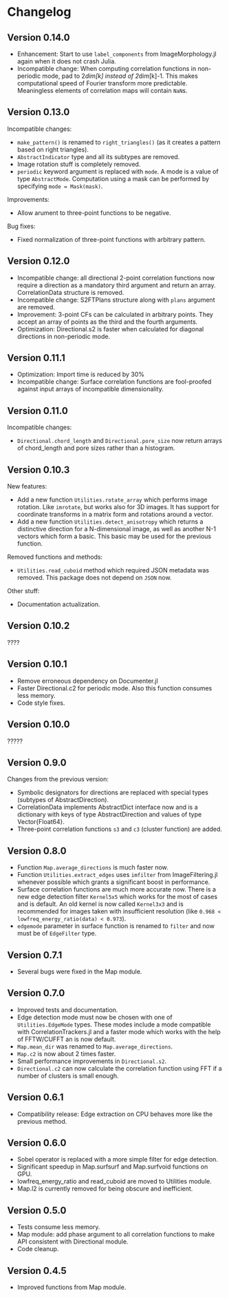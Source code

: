 # Changelog

## Version 0.14.0

* Enhancement: Start to use `label_components` from ImageMorphology.jl again
  when it does not crash Julia.
* Incompatible change: When computing correlation functions in non-periodic
  mode, pad to 2*dim[k] instead of 2*dim[k]-1. This makes computational speed of
  Fourier transform more predictable. Meaningless elements of correlation maps
  will contain `NaN`s.

## Version 0.13.0

Incompatible changes:

* `make_pattern()` is renamed to `right_triangles()` (as it creates a
  pattern based on right triangles).
* `AbstractIndicator` type and all its subtypes are removed.
* Image rotation stuff is completely removed.
* `periodic` keyword argument is replaced with `mode`. A mode is a
  value of type `AbstractMode`. Computation using a mask can be
  performed by specifying `mode = Mask(mask)`.

Improvements:

* Allow arument to three-point functions to be negative.

Bug fixes:

* Fixed normalization of three-point functions with arbitrary pattern.

## Version 0.12.0

* Incompatible change: all directional 2-point correlation functions
  now require a direction as a mandatory third argument and return
  an array. CorrelationData structure is removed.
* Incompatible change: S2FTPlans structure along with `plans` argument
  are removed.
* Improvement: 3-point CFs can be calculated in arbitrary points.
  They accept an array of points as the third and the fourth arguments.
* Optimization: Directional.s2 is faster when calculated for diagonal
  directions in non-periodic mode.

## Version 0.11.1

* Optimization: Import time is reduced by 30%
* Incompatible change: Surface correlation functions are fool-proofed
  against input arrays of incompatible dimensionality.

## Version 0.11.0

Incompatible changes:

* `Directional.chord_length` and `Directional.pore_size` now return
  arrays of chord_length and pore sizes rather than a histogram.

## Version 0.10.3

New features:

* Add a new function `Utilities.rotate_array` which performs image
  rotation. Like `imrotate`, but works also for 3D images. It has
  support for coordinate transforms in a matrix form and rotations
  around a vector.
* Add a new function `Utilities.detect_anisotropy` which returns
  a distinctive direction for a N-dimensional image, as well as
  another N-1 vectors which form a basic. This basic may be used
  for the previous function.

Removed functions and methods:

* `Utilities.read_cuboid` method which required JSON metadata was
removed. This package does not depend on `JSON` now.

Other stuff:

* Documentation actualization.

## Version 0.10.2

????

## Version 0.10.1

* Remove erroneous dependency on Documenter.jl
* Faster Directional.c2 for periodic mode. Also this function consumes
  less memory.
* Code style fixes.

## Version 0.10.0

?????

## Version 0.9.0

Changes from the previous version:

* Symbolic designators for directions are replaced with special
  types (subtypes of AbstractDirection).
* CorrelationData implements AbstractDict interface now and is
  a dictionary with keys of type AbstractDirection and values of
  type Vector{Float64}.
* Three-point correlation functions `s3` and `c3` (cluster function)
  are added.

## Version 0.8.0

* Function `Map.average_directions` is much faster now.
* Function `Utilities.extract_edges` uses `imfilter` from
  ImageFiltering.jl whenever possible which grants a significant
  boost in performance.
* Surface correlation functions are much more accurate now. There is
  a new edge detection filter `Kernel5x5` which works for the most of
  cases and is default. An old kernel is now called `Kernel3x3`
  and is recommended for images taken with insufficient resolution
  (like `0.968 < lowfreq_energy_ratio(data) < 0.973`).
* `edgemode` parameter in surface function is renamed to `filter`
  and now must be of `EdgeFilter` type.

## Version 0.7.1

* Several bugs were fixed in the Map module.

## Version 0.7.0

* Improved tests and documentation.
* Edge detection mode must now be chosen with one of `Utilities.EdgeMode`
  types. These modes include a mode compatible with CorrelationTrackers.jl
  and a faster mode which works with the help of FFTW/CUFFT an is now
  default.
* `Map.mean_dir` was renamed to `Map.average_directions`.
* `Map.c2` is now about 2 times faster.
* Small performance improvements in `Directional.s2`.
* `Directional.c2` can now calculate the correlation function using
  FFT if a number of clusters is small enough.

## Version 0.6.1

* Compatibility release: Edge extraction on CPU behaves more like
  the previous method.

## Version 0.6.0

* Sobel operator is replaced with a more simple filter for edge
  detection.
* Significant speedup in Map.surfsurf and Map.surfvoid functions
  on GPU.
* lowfreq_energy_ratio and read_cuboid are moved to Utilities
  module.
* Map.l2 is currently removed for being obscure and inefficient.

## Version 0.5.0

* Tests consume less memory.
* Map module: add phase argument to all correlation functions to make
  API consistent with Directional module.
* Code cleanup.

## Version 0.4.5

* Improved functions from Map module.
